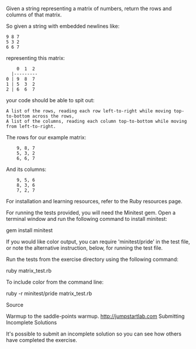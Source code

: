 Given a string representing a matrix of numbers, return the rows and columns of that matrix.

So given a string with embedded newlines like:

```
9 8 7
5 3 2
6 6 7
```

representing this matrix:

```
    0  1  2
  |---------
0 | 9  8  7
1 | 5  3  2
2 | 6  6  7
```

your code should be able to spit out:

    A list of the rows, reading each row left-to-right while moving top-to-bottom across the rows,
    A list of the columns, reading each column top-to-bottom while moving from left-to-right.

The rows for our example matrix:

```
    9, 8, 7
    5, 3, 2
    6, 6, 7
```

And its columns:

```
    9, 5, 6
    8, 3, 6
    7, 2, 7
```

For installation and learning resources, refer to the Ruby resources page.

For running the tests provided, you will need the Minitest gem. Open a terminal window and run the following command to install minitest:

gem install minitest

If you would like color output, you can require 'minitest/pride' in the test file, or note the alternative instruction, below, for running the test file.

Run the tests from the exercise directory using the following command:

ruby matrix_test.rb

To include color from the command line:

ruby -r minitest/pride matrix_test.rb

Source

Warmup to the saddle-points warmup. http://jumpstartlab.com
Submitting Incomplete Solutions

It's possible to submit an incomplete solution so you can see how others have completed the exercise.
